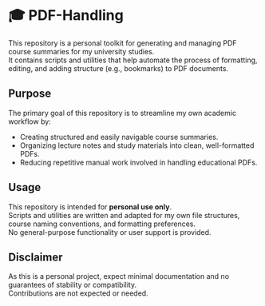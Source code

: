 # 🎓 PDF-Handling

This repository is a personal toolkit for generating and managing PDF course summaries for my university studies. \
It contains scripts and utilities that help automate the process of formatting, editing, and adding structure (e.g., bookmarks) to PDF documents.

## Purpose

The primary goal of this repository is to streamline my own academic workflow by:
- Creating structured and easily navigable course summaries.
- Organizing lecture notes and study materials into clean, well-formatted PDFs.
- Reducing repetitive manual work involved in handling educational PDFs.

## Usage

This repository is intended for **personal use only**. \
Scripts and utilities are written and adapted for my own file structures, course naming conventions, and formatting preferences. \
No general-purpose functionality or user support is provided.


## Disclaimer

As this is a personal project, expect minimal documentation and no guarantees of stability or compatibility. \
Contributions are not expected or needed.

